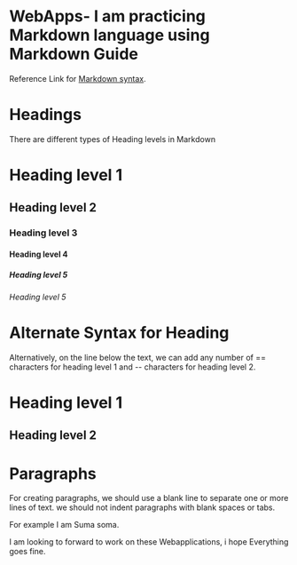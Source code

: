 # WebApps- I am practicing Markdown language using Markdown Guide
Reference Link for [Markdown syntax](https://www.markdownguide.org/basic-syntax).

# Headings
There are different types of Heading levels in Markdown
# Heading level 1
## Heading level 2
### Heading level 3
#### Heading level 4
##### Heading level 5
###### Heading level 5

# Alternate Syntax for Heading

Alternatively, on the line below the text, we can add any number of == characters for heading level 1 and -- characters for heading level 2.

Heading level 1
===============

Heading level 2
---------------

# Paragraphs
For creating paragraphs, we should use a blank line to separate one or more lines of text. we should not indent paragraphs with blank spaces or tabs.

For example
I am Suma soma.

I am looking to forward to work on these Webapplications, i hope Everything goes fine.



